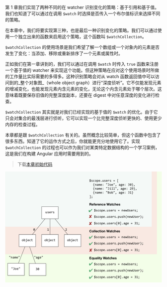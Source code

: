 第 1 章我们实现了两种不同的在 watcher 识别变化的策略：基于引用和基于值。我们也知道了可以通过在调用 `$watch` 时选择是否传入一个布尔值标识来选择不同的策略。

在本章中，我们将要实现第三种，也是最后一种识别变化的策略。我们可以通过使用一个独立出来的函数来启用这个策略，这个函数叫 `$watchCollection`。

`$watchCollection` 的使用场景是我们希望了解一个数组或一个对象内的元素是否发生了变化：当添加、移除或重新排序了一个元素或属性时。

正如我们在第一章讲到的，我们可以通过在调用 `$watch` 时传入 `true` 函数来注册一个基于值的 watcher 来实现这个功能。但这种策略在应对这个使用场景时所做的工作量比实际需要的多得多。这种识别策略会对从 watch 函数返回值中可以访问到的_整个对象图_（whole object graph）进行“深度侦听”。它不仅能发现元素的增减变化，也能发现元素内含元素的变化，无论这个内含元素处于哪个层次。这意味着既要保存旧值的完整深度副本，还要在 digest 中对任意深度的变化进行检查。

`$watchCollection` 其实就是对我们已经实现的基于值的 `$watch` 的优化。由于它只会对集合的最浅层进行侦听，它可以实现一个比完整深度侦听更快的、使用更少内存的检查过程。

本章都是跟 `$watchCollection` 有关的。虽然概念比较简单，但这个函数中包含了很多东西。知道了它的运作方式之后，你就能更充分地使用它了。实现 `$watchCollection` 的过程也可以作为我们对某类特定数据结构的一个学习案例，这是我们在构建 Angular 应用时需要用到的。

> 下载[本章初始代码](https://github.com/teropa/build-your-own-angularjs/releases/tag/chapter3-scope-inheritance)

![](/assets/4-watching-collections/watching-collections.png)
